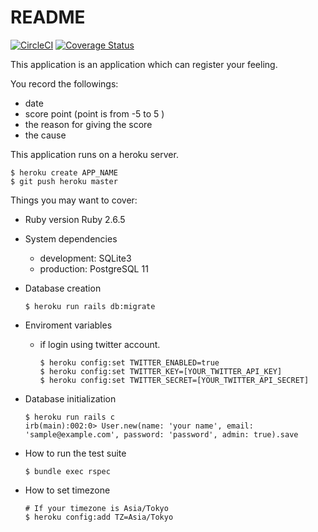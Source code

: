 # README

[![CircleCI](https://circleci.com/gh/chick-p/feel-so-good/tree/master.svg?style=shield)](https://circleci.com/gh/chick-p/feel-so-good/tree/master)
[![Coverage Status](https://coveralls.io/repos/github/chick-p/feel-so-good/badge.svg?branch=master&service=github)](https://coveralls.io/github/chick-p/feel-so-good?branch=master)

This application is an application which can register your feeling.

You record the followings:

* date
* score point (point is from -5 to 5 )
* the reason for giving the score
* the cause

This application runs on a heroku server.

```shell
$ heroku create APP_NAME
$ git push heroku master
```

Things you may want to cover:

* Ruby version
Ruby 2.6.5

* System dependencies
  * development: SQLite3
  * production: PostgreSQL 11

* Database creation
  ```shell
  $ heroku run rails db:migrate
  ```

* Enviroment variables
    * if login using twitter account.
        ```shell
        $ heroku config:set TWITTER_ENABLED=true
        $ heroku config:set TWITTER_KEY=[YOUR_TWITTER_API_KEY]
        $ heroku config:set TWITTER_SECRET=[YOUR_TWITTER_API_SECRET]
        ```

* Database initialization
  ```shell
  $ heroku run rails c
  irb(main):002:0> User.new(name: 'your name', email: 'sample@example.com', password: 'password', admin: true).save
  ```

* How to run the test suite
  ```shell
  $ bundle exec rspec
  ```

* How to set timezone
  ```shell
  # If your timezone is Asia/Tokyo
  $ heroku config:add TZ=Asia/Tokyo
  ```
